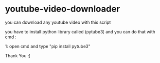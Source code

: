 # youtube-video-downloader
you can download any youtube video with this script

you have to install python library called (pytube3) and you can do that with cmd :

1: open cmd and type "pip install pytube3"


Thank You :)

